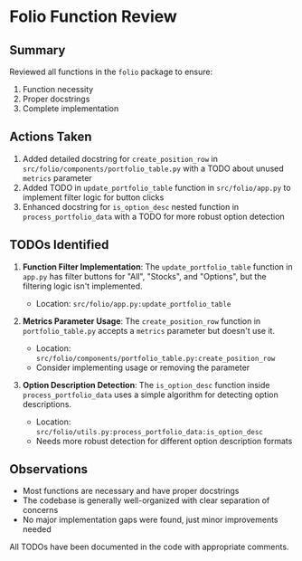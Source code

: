 # Folio Function Review

## Summary

Reviewed all functions in the `folio` package to ensure:
1. Function necessity
2. Proper docstrings
3. Complete implementation

## Actions Taken

1. Added detailed docstring for `create_position_row` in `src/folio/components/portfolio_table.py` with a TODO about unused `metrics` parameter
2. Added TODO in `update_portfolio_table` function in `src/folio/app.py` to implement filter logic for button clicks
3. Enhanced docstring for `is_option_desc` nested function in `process_portfolio_data` with a TODO for more robust option detection

## TODOs Identified

1. **Function Filter Implementation**: The `update_portfolio_table` function in `app.py` has filter buttons for "All", "Stocks", and "Options", but the filtering logic isn't implemented.
   - Location: `src/folio/app.py:update_portfolio_table`

2. **Metrics Parameter Usage**: The `create_position_row` function in `portfolio_table.py` accepts a `metrics` parameter but doesn't use it.
   - Location: `src/folio/components/portfolio_table.py:create_position_row`
   - Consider implementing usage or removing the parameter

3. **Option Description Detection**: The `is_option_desc` function inside `process_portfolio_data` uses a simple algorithm for detecting option descriptions.
   - Location: `src/folio/utils.py:process_portfolio_data:is_option_desc`
   - Needs more robust detection for different option description formats

## Observations

- Most functions are necessary and have proper docstrings
- The codebase is generally well-organized with clear separation of concerns
- No major implementation gaps were found, just minor improvements needed

All TODOs have been documented in the code with appropriate comments. 